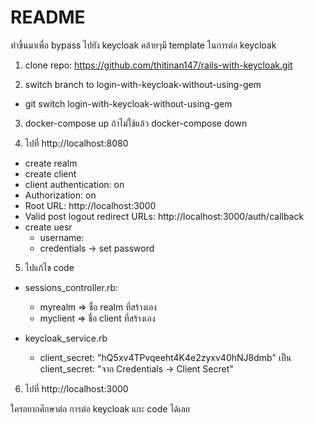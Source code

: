 # README

ทำขึ้นมาเพื่อ bypass ไปยัง keycloak คล้ายๆมี template ในการต่อ keycloak

1. clone repo: https://github.com/thitinan147/rails-with-keycloak.git

2. switch branch to login-with-keycloak-without-using-gem
  - git switch login-with-keycloak-without-using-gem

3. docker-compose up ถ้าไม่ใช้แล้ว docker-compose down

4. ไปที่ http://localhost:8080
  - create realm
  - create client
  - client authentication: on
  - Authorization: on
  - Root URL: http://localhost:3000
  - Valid post logout redirect URLs: http://localhost:3000/auth/callback
  - create uesr 
    - username:
    - credentials -> set password 

5. ไปแก้ไข code 
  - sessions_controller.rb:
    - myrealm => ชื่อ realm ที่สร้างเอง
    - myclient => ชื่อ client ที่สร้างเอง
      
  - keycloak_service.rb
    - client_secret: "hQ5xv4TPvqeeht4K4e2zyxv40hNJ8dmb" เป็น client_secret: "จาก Credentials -> Client Secret"

6. ไปที่ http://localhost:3000

ใครอยากศึกษาต่อ
  การต่อ keycloak แกะ code ได้เลย

